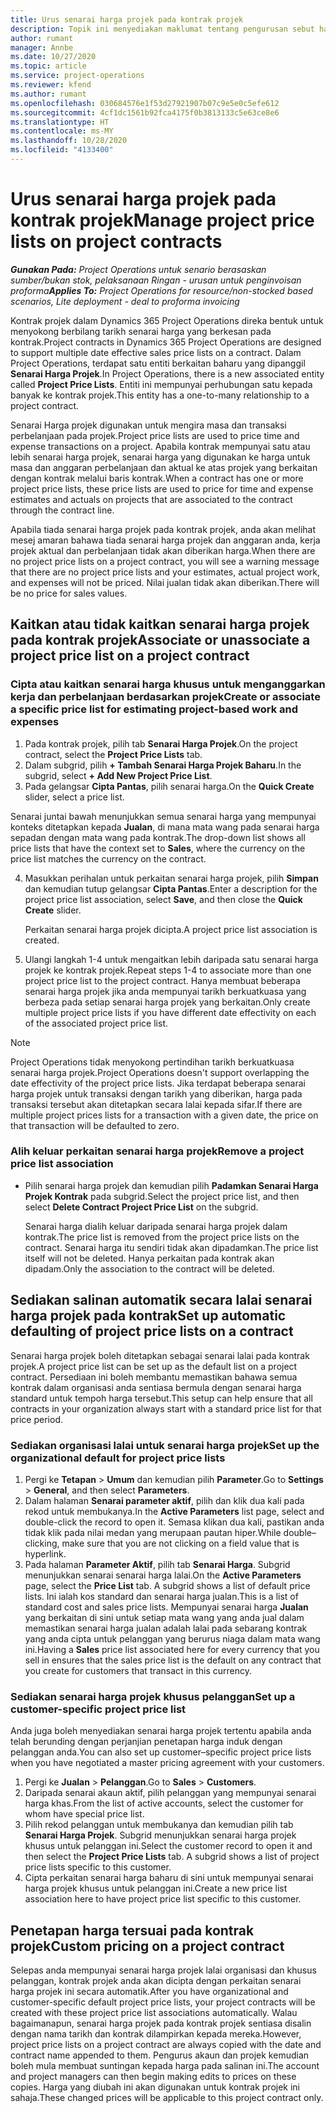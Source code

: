```yaml
---
title: Urus senarai harga projek pada kontrak projek
description: Topik ini menyediakan maklumat tentang pengurusan sebut harga projek pada kontrak projek.
author: rumant
manager: Annbe
ms.date: 10/27/2020
ms.topic: article
ms.service: project-operations
ms.reviewer: kfend
ms.author: rumant
ms.openlocfilehash: 030684576e1f53d27921907b07c9e5e0c5efe612
ms.sourcegitcommit: 4cf1dc1561b92fca4175f0b3813133c5e63ce8e6
ms.translationtype: HT
ms.contentlocale: ms-MY
ms.lasthandoff: 10/28/2020
ms.locfileid: "4133400"
---
```

# <a name="manage-project-price-lists-on-project-contracts"></a><span data-ttu-id="e655e-103">Urus senarai harga projek pada kontrak projek</span><span class="sxs-lookup"><span data-stu-id="e655e-103">Manage project price lists on project contracts</span></span>

<span data-ttu-id="e655e-104">_**Gunakan Pada:** Project Operations untuk senario berasaskan sumber/bukan stok, pelaksanaan Ringan - urusan untuk penginvoisan proforma_</span><span class="sxs-lookup"><span data-stu-id="e655e-104">_**Applies To:** Project Operations for resource/non-stocked based scenarios, Lite deployment - deal to proforma invoicing_</span></span>

<span data-ttu-id="e655e-105">Kontrak projek dalam Dynamics 365 Project Operations direka bentuk untuk menyokong berbilang tarikh senarai harga yang berkesan pada kontrak.</span><span class="sxs-lookup"><span data-stu-id="e655e-105">Project contracts in Dynamics 365 Project Operations are designed to support multiple date effective sales price lists on a contract.</span></span> <span data-ttu-id="e655e-106">Dalam Project Operations, terdapat satu entiti berkaitan baharu yang dipanggil **Senarai Harga Projek**.</span><span class="sxs-lookup"><span data-stu-id="e655e-106">In Project Operations, there is a new associated entity called **Project Price Lists**.</span></span> <span data-ttu-id="e655e-107">Entiti ini mempunyai perhubungan satu kepada banyak ke kontrak projek.</span><span class="sxs-lookup"><span data-stu-id="e655e-107">This entity has a one-to-many relationship to a project contract.</span></span>

<span data-ttu-id="e655e-108">Senarai Harga projek digunakan untuk mengira masa dan transaksi perbelanjaan pada projek.</span><span class="sxs-lookup"><span data-stu-id="e655e-108">Project price lists are used to price time and expense transactions on a project.</span></span> <span data-ttu-id="e655e-109">Apabila kontrak mempunyai satu atau lebih senarai harga projek, senarai harga yang digunakan ke harga untuk masa dan anggaran perbelanjaan dan aktual ke atas projek yang berkaitan dengan kontrak melalui baris kontrak.</span><span class="sxs-lookup"><span data-stu-id="e655e-109">When a contract has one or more project price lists, these price lists are used to price for time and expense estimates and actuals on projects that are associated to the contract through the contract line.</span></span>

<span data-ttu-id="e655e-110">Apabila tiada senarai harga projek pada kontrak projek, anda akan melihat mesej amaran bahawa tiada senarai harga projek dan anggaran anda, kerja projek aktual dan perbelanjaan tidak akan diberikan harga.</span><span class="sxs-lookup"><span data-stu-id="e655e-110">When there are no project price lists on a project contract, you will see a warning message that there are no project price lists and your estimates, actual project work, and expenses will not be priced.</span></span> <span data-ttu-id="e655e-111">Nilai jualan tidak akan diberikan.</span><span class="sxs-lookup"><span data-stu-id="e655e-111">There will be no price for sales values.</span></span>

## <a name="associate-or-unassociate-a-project-price-list-on-a-project-contract"></a><span data-ttu-id="e655e-112">Kaitkan atau tidak kaitkan senarai harga projek pada kontrak projek</span><span class="sxs-lookup"><span data-stu-id="e655e-112">Associate or unassociate a project price list on a project contract</span></span>

### <a name="create-or-associate-a-specific-price-list-for-estimating-project-based-work-and-expenses"></a><span data-ttu-id="e655e-113">Cipta atau kaitkan senarai harga khusus untuk menganggarkan kerja dan perbelanjaan berdasarkan projek</span><span class="sxs-lookup"><span data-stu-id="e655e-113">Create or associate a specific price list for estimating project-based work and expenses</span></span>

1. <span data-ttu-id="e655e-114">Pada kontrak projek, pilih tab **Senarai Harga Projek**.</span><span class="sxs-lookup"><span data-stu-id="e655e-114">On the project contract, select the **Project Price Lists** tab.</span></span>
2. <span data-ttu-id="e655e-115">Dalam subgrid, pilih **+ Tambah Senarai Harga Projek Baharu**.</span><span class="sxs-lookup"><span data-stu-id="e655e-115">In the subgrid, select **+ Add New Project Price List**.</span></span>
3. <span data-ttu-id="e655e-116">Pada gelangsar **Cipta Pantas**, pilih senarai harga.</span><span class="sxs-lookup"><span data-stu-id="e655e-116">On the **Quick Create** slider, select a price list.</span></span> 

  <span data-ttu-id="e655e-117">Senarai juntai bawah menunjukkan semua senarai harga yang mempunyai konteks ditetapkan kepada **Jualan**, di mana mata wang pada senarai harga sepadan dengan mata wang pada kontrak.</span><span class="sxs-lookup"><span data-stu-id="e655e-117">The drop-down list shows all price lists that have the context set to **Sales**, where the currency on the price list matches the currency on the contract.</span></span>
  
4. <span data-ttu-id="e655e-118">Masukkan perihalan untuk perkaitan senarai harga projek, pilih **Simpan** dan kemudian tutup gelangsar **Cipta Pantas**.</span><span class="sxs-lookup"><span data-stu-id="e655e-118">Enter a description for the project price list association, select **Save**, and then close the **Quick Create** slider.</span></span>

   <span data-ttu-id="e655e-119">Perkaitan senarai harga projek dicipta.</span><span class="sxs-lookup"><span data-stu-id="e655e-119">A project price list association is created.</span></span>
   
5. <span data-ttu-id="e655e-120">Ulangi langkah 1-4 untuk mengaitkan lebih daripada satu senarai harga projek ke kontrak projek.</span><span class="sxs-lookup"><span data-stu-id="e655e-120">Repeat steps 1-4 to associate more than one project price list to the project contract.</span></span> <span data-ttu-id="e655e-121">Hanya membuat beberapa senarai harga projek jika anda mempunyai tarikh berkuatkuasa yang berbeza pada setiap senarai harga projek yang berkaitan.</span><span class="sxs-lookup"><span data-stu-id="e655e-121">Only create multiple project price lists if you have different date effectivity on each of the associated project price list.</span></span>

> [!NOTE]
> <span data-ttu-id="e655e-122">Project Operations tidak menyokong pertindihan tarikh berkuatkuasa senarai harga projek.</span><span class="sxs-lookup"><span data-stu-id="e655e-122">Project Operations doesn't support overlapping the date effectivity of the project price lists.</span></span> <span data-ttu-id="e655e-123">Jika terdapat beberapa senarai harga projek untuk transaksi dengan tarikh yang diberikan, harga pada transaksi tersebut akan ditetapkan secara lalai kepada sifar.</span><span class="sxs-lookup"><span data-stu-id="e655e-123">If there are multiple project prices lists for a transaction with a given date, the price on that transaction will be defaulted to zero.</span></span>

### <a name="remove-a-project-price-list-association"></a><span data-ttu-id="e655e-124">Alih keluar perkaitan senarai harga projek</span><span class="sxs-lookup"><span data-stu-id="e655e-124">Remove a project price list association</span></span>

- <span data-ttu-id="e655e-125">Pilih senarai harga projek dan kemudian pilih **Padamkan Senarai Harga Projek Kontrak** pada subgrid.</span><span class="sxs-lookup"><span data-stu-id="e655e-125">Select the project price list, and then select **Delete Contract Project Price List** on the subgrid.</span></span> 

  <span data-ttu-id="e655e-126">Senarai harga dialih keluar daripada senarai harga projek dalam kontrak.</span><span class="sxs-lookup"><span data-stu-id="e655e-126">The price list is removed from the project price lists on the contract.</span></span> <span data-ttu-id="e655e-127">Senarai harga itu sendiri tidak akan dipadamkan.</span><span class="sxs-lookup"><span data-stu-id="e655e-127">The price list itself will not be deleted.</span></span> <span data-ttu-id="e655e-128">Hanya perkaitan pada kontrak akan dipadam.</span><span class="sxs-lookup"><span data-stu-id="e655e-128">Only the association to the contract will be deleted.</span></span>

## <a name="set-up-automatic-defaulting-of-project-price-lists-on-a-contract"></a><span data-ttu-id="e655e-129">Sediakan salinan automatik secara lalai senarai harga projek pada kontrak</span><span class="sxs-lookup"><span data-stu-id="e655e-129">Set up automatic defaulting of project price lists on a contract</span></span>

<span data-ttu-id="e655e-130">Senarai harga projek boleh ditetapkan sebagai senarai lalai pada kontrak projek.</span><span class="sxs-lookup"><span data-stu-id="e655e-130">A project price list can be set up as the default list on a project contract.</span></span> <span data-ttu-id="e655e-131">Persediaan ini boleh membantu memastikan bahawa semua kontrak dalam organisasi anda sentiasa bermula dengan senarai harga standard untuk tempoh harga tersebut.</span><span class="sxs-lookup"><span data-stu-id="e655e-131">This setup can help ensure that all contracts in your organization always start with a standard price list for that price period.</span></span>

### <a name="set-up-the-organizational-default-for-project-price-lists"></a><span data-ttu-id="e655e-132">Sediakan organisasi lalai untuk senarai harga projek</span><span class="sxs-lookup"><span data-stu-id="e655e-132">Set up the organizational default for project price lists</span></span>

1. <span data-ttu-id="e655e-133">Pergi ke **Tetapan** > **Umum** dan kemudian pilih **Parameter**.</span><span class="sxs-lookup"><span data-stu-id="e655e-133">Go to **Settings** > **General**, and then select **Parameters**.</span></span>
2. <span data-ttu-id="e655e-134">Dalam halaman **Senarai parameter aktif**, pilih dan klik dua kali pada rekod untuk membukanya.</span><span class="sxs-lookup"><span data-stu-id="e655e-134">In the **Active Parameters** list page, select and double-click the record to open it.</span></span> <span data-ttu-id="e655e-135">Semasa klikan dua kali, pastikan anda tidak klik pada nilai medan yang merupaan pautan hiper.</span><span class="sxs-lookup"><span data-stu-id="e655e-135">While double–clicking, make sure that you are not clicking on a field value that is hyperlink.</span></span> 
3. <span data-ttu-id="e655e-136">Pada halaman **Parameter Aktif**, pilih tab **Senarai Harga**. Subgrid menunjukkan senarai senarai harga lalai.</span><span class="sxs-lookup"><span data-stu-id="e655e-136">On the **Active Parameters** page, select the **Price List** tab. A subgrid shows a list of default price lists.</span></span> <span data-ttu-id="e655e-137">Ini ialah kos standard dan senarai harga jualan.</span><span class="sxs-lookup"><span data-stu-id="e655e-137">This is a list of standard cost and sales price lists.</span></span> <span data-ttu-id="e655e-138">Mempunyai senarai harga **Jualan** yang berkaitan di sini untuk setiap mata wang yang anda jual dalam memastikan senarai harga jualan adalah lalai pada sebarang kontrak yang anda cipta untuk pelanggan yang berurus niaga dalam mata wang ini.</span><span class="sxs-lookup"><span data-stu-id="e655e-138">Having a **Sales** price list associated here for every currency that you sell in ensures that the sales price list is the default on any contract that you create for customers that transact in this currency.</span></span>

### <a name="set-up-a-customer-specific-project-price-list"></a><span data-ttu-id="e655e-139">Sediakan senarai harga projek khusus pelanggan</span><span class="sxs-lookup"><span data-stu-id="e655e-139">Set up a customer-specific project price list</span></span>

<span data-ttu-id="e655e-140">Anda juga boleh menyediakan senarai harga projek tertentu apabila anda telah berunding dengan perjanjian penetapan harga induk dengan pelanggan anda.</span><span class="sxs-lookup"><span data-stu-id="e655e-140">You can also set up customer–specific project price lists when you have negotiated a master pricing agreement with your customers.</span></span>

1. <span data-ttu-id="e655e-141">Pergi ke **Jualan** > **Pelanggan**.</span><span class="sxs-lookup"><span data-stu-id="e655e-141">Go to **Sales** > **Customers**.</span></span>
2. <span data-ttu-id="e655e-142">Daripada senarai akaun aktif, pilih pelanggan yang mempunyai senarai harga khas.</span><span class="sxs-lookup"><span data-stu-id="e655e-142">From the list of active accounts, select the customer for whom have special price list.</span></span>
3. <span data-ttu-id="e655e-143">Pilih rekod pelanggan untuk membukanya dan kemudian pilih tab **Senarai Harga Projek**. Subgrid menunjukkan senarai harga projek khusus untuk pelanggan ini.</span><span class="sxs-lookup"><span data-stu-id="e655e-143">Select the customer record to open it and then select the **Project Price Lists** tab. A subgrid shows a list of project price lists specific to this customer.</span></span> 
4. <span data-ttu-id="e655e-144">Cipta perkaitan senarai harga baharu di sini untuk mempunyai senarai harga projek khusus untuk pelanggan ini.</span><span class="sxs-lookup"><span data-stu-id="e655e-144">Create a new price list association here to have project price list specific to this customer.</span></span>

## <a name="custom-pricing-on-a-project-contract"></a><span data-ttu-id="e655e-145">Penetapan harga tersuai pada kontrak projek</span><span class="sxs-lookup"><span data-stu-id="e655e-145">Custom pricing on a project contract</span></span>

<span data-ttu-id="e655e-146">Selepas anda mempunyai senarai harga projek lalai organisasi dan khusus pelanggan, kontrak projek anda akan dicipta dengan perkaitan senarai harga projek ini secara automatik.</span><span class="sxs-lookup"><span data-stu-id="e655e-146">After you have organizational and customer-specific default project price lists, your project contracts will be created with these project price list associations automatically.</span></span> <span data-ttu-id="e655e-147">Walau bagaimanapun, senarai harga projek pada kontrak projek sentiasa disalin dengan nama tarikh dan kontrak dilampirkan kepada mereka.</span><span class="sxs-lookup"><span data-stu-id="e655e-147">However, project price lists on a project contract are always copied with the date and contract name appended to them.</span></span> <span data-ttu-id="e655e-148">Pengurus akaun dan projek kemudian boleh mula membuat suntingan kepada harga pada salinan ini.</span><span class="sxs-lookup"><span data-stu-id="e655e-148">The account and project managers can then begin making edits to prices on these copies.</span></span> <span data-ttu-id="e655e-149">Harga yang diubah ini akan digunakan untuk kontrak projek ini sahaja.</span><span class="sxs-lookup"><span data-stu-id="e655e-149">These changed prices will be applicable to this project contract only.</span></span>
